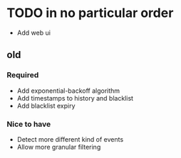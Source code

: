 # TODO in no particular order
- Add web ui


## old
### Required
- Add exponential-backoff algorithm
- Add timestamps to history and blacklist
- Add blacklist expiry

### Nice to have
- Detect more different kind of events
- Allow more granular filtering
